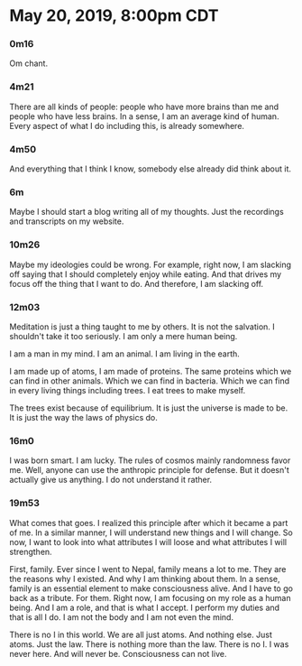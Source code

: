 # May 20, 2019, 8:00pm CDT

### 0m16
Om chant.

### 4m21
There are all kinds of people: people who have more brains than me and people who have less brains. In a sense, I am an average kind of human. Every aspect of what I do including this, is already somewhere.

### 4m50
And everything that I think I know, somebody else already did think about it. 

### 6m
Maybe I should start a blog writing all of my thoughts. Just the recordings and transcripts on my website.

### 10m26
Maybe my ideologies could be wrong. For example, right now, I am slacking off saying that I should completely enjoy while 
eating. And that drives my focus off the thing that I 
want to do. And therefore, I am slacking off.
  
### 12m03
Meditation is just a thing taught to me by others.
It is not the salvation.
I shouldn't take it too seriously.
I am only a mere human being. 

I am a man in my mind.
I am an animal.
I am living in the earth.

I am made up of atoms, I am made of proteins.
The same proteins which we can find in other animals.
Which we can find in bacteria. Which we can find in every
living things including trees. I eat trees to make myself.

The trees exist because of equilibrium. It is just the universe is 
made to be. It is just the way the laws of physics do.

### 16m0
I was born smart. I am lucky. The rules of cosmos mainly randomness
favor me. Well, anyone can use the anthropic principle for defense.
But it doesn't actually give us anything. I do not understand it rather.

### 19m53
What comes that goes. I realized this principle after which it became 
a part of me. In a similar manner, I will understand new things and I 
will change. So now, I want to look into what attributes I will loose and what attributes I will strengthen. 

First, family. Ever since I went to Nepal, family means a lot to me. 
They are the reasons why I existed. And why I am thinking about them.
In a sense, family is an essential element to make consciousness alive.
And I have to go back as a tribute. For them. Right now, I am focusing 
on my role as a human being. And I am a role, and that is what I accept.
I perform my duties and that is all I do. I am not the body and I am not even the mind.

There is no I in this world. We are all just atoms. And nothing else. 
Just atoms. Just the law. There is nothing more than the law. There is no
I. I was never here. And will never be. Consciousness can not live.

